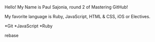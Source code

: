 Hello! My Name is Paul Sajonia, round 2 of Mastering GitHub!

My favorite language is Ruby, JavaScript, HTML & CSS, iOS or Electives.

*Git
*JavaScript
*Ruby

rebase
